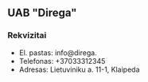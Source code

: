 ## UAB "Direga"

### Rekvizitai

- El. pastas: info@direga.
- Telefonas: +37033312345
- Adresas: Lietuviniku a. 11-1, Klaipeda
